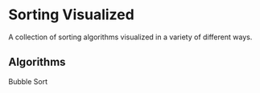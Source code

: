 # Sorting Visualized

A collection of sorting algorithms visualized in a variety of different ways.

## Algorithms

Bubble Sort



